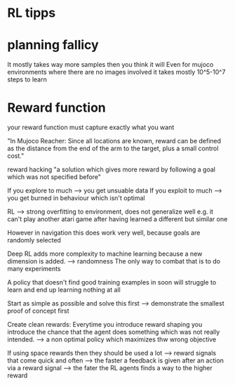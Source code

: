 # RL tipps 
# planning fallicy
It mostly takes way more samples then you think it will
Even for mujoco environments where there are no images involved it takes mostly 10^5-10^7 steps to learn
# Reward function
your reward function must capture exactly what you want

"In Mujoco Reacher: Since all locations are known, 
reward can be defined as the distance from the end of the arm to the target, plus a small control cost."

reward hacking "a solution which gives more reward by following a goal which was not specified before"

If you explore to much --> you get unsuable data
If you exploit to much --> you get burned in behaviour which isn't optimal

RL --> strong overfitting to environment, does not generalize well 
e.g. it can't play another atari game after having learned a different but similar one

However in navigation  this does work very well, because goals are randomly selected

Deep RL adds more complexity to machine learning because a new dimension is added. --> randomness
The only way to combat that is to do many experiments

A policy that doesn't find good training examples in 
soon will struggle to learn and end up learning nothing at all 

Start as simple as possible and solve this first --> demonstrate the smallest proof of concept first

Create clean rewards:
Everytime you introduce reward shaping you introduce the chance 
that the agent does something which was not really intended. 
--> a non optimal policy which maximizes thw wrong objective

If using space rewards then they should be used a lot --> reward signals that come quick and often
--> the faster a feedback is given after an action via a reward signal
--> the fater the RL agents finds a way to the higher reward

 